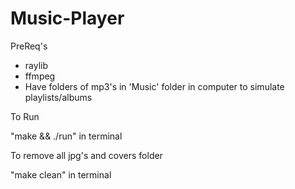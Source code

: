# Music-Player

PreReq's

- raylib 
- ffmpeg 
- Have folders of mp3's in 'Music' folder in computer to simulate playlists/albums

To Run

"make && ./run" in terminal

To remove all jpg's and covers folder

"make clean" in terminal 